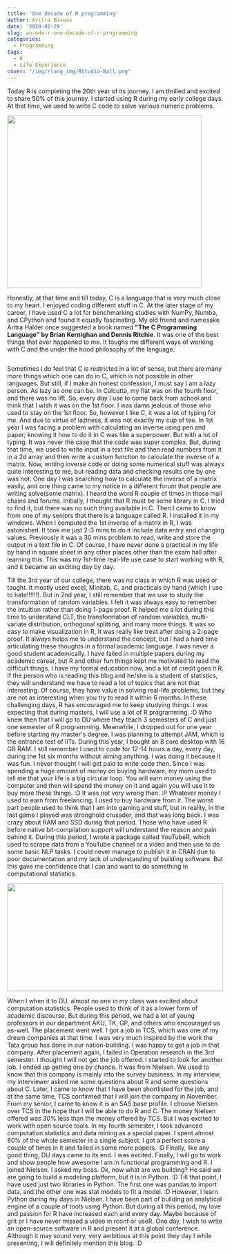 ```yaml
---
title: 'One decade of R programming'
author: Aritra Biswas
date: '2020-02-29'
slug: an-ode-r-one-decade-of-r-programming
categories:
  - Programming
tags:
  - R
  - Life Experience
cover: "/img/rlang_img/RStudio-Ball.png"
---
```


Today R is completing the 20th year of its journey. I am thrilled and excited to share 50% of this journey. I started using R during my early college days. At that time, we used to write C code to solve various numeric problems. 

<!--more-->


<img src="/img/rlang_img/20years_of_R_v1.jpg" alt="" width="450px" height="400px"/>

Honestly, at that time and till today, C is a language that is very much close to my heart. I enjoyed coding different stuff in C. At the later stage of my career, I have used C a lot for benchmarking studies with NumPy, Numba, and CPython and found it equally fascinating. My old friend and namesake Aritra Halder once suggested a book named __"The C Programming Language" by Brian Kernighan and Dennis Ritchie__. It was one of the best things that ever happened to me. It toughs me different ways of working with C and the under the hood philosophy of the language.

<img src="/img/rlang_img/the_c_programming_language.jpg" alt="">

Sometimes I do feel that C is restricted in a lot of sense, but there are many more things which one can do in C, which is not possible in other languages. But still, if I make an honest confession, I must say I am a lazy person. As lazy as one can be. In Calcutta, my flat was on the fourth floor, and there was no lift. So, every day I use to come back from school and think that I wish it was on the 1st floor. I was damn jealous of those who used to stay on the 1st floor. So, however I like C, it was a lot of typing for me. And due to virtue of laziness, it was not exactly my cup of tee. In 1st year I was facing a problem with calculating an inverse using pen and paper; knowing it how to do it in C was like a superpower. But with a lot of typing. It was never the case that the code was super complex. But, during that time, we used to write input in a text file and then read numbers from it in a 2d array and then write a custom function to calculate the inverse of a matrix. Now, writing inverse code or doing some numerical stuff was always quite interesting to me, but reading data and checking results one by one was not. One day I was searching how to calculate the inverse of a matrix easily, and one thing came to my notice in a different forum that people are writing solve(some matrix). I heard the word R couple of times in those mail chains and forums. Initially, I thought that R must be some library in C. I tried to find it, but there was no such thing available in C. Then I came to know from one of my seniors that there is a language called R. I installed it in my windows. When I computed the 1st inverse of a matrix in R, I was astonished. It took me just 2-3 mins to do it include data entry and changing values. Previously it was a 30 mins problem to read, write and store the output in a text file in C. Of course, I have never done a practical in my life by hand in square sheet in any other places other than the exam hall after learning this. This was my 1st-time real-life use case to start working with R, and it became an exciting day by day. 



Till the 3rd year of our college, there was no class in which R was used or taught. It mostly used excel, Minitab, C, and practicals by hand (which I use to hate!!!!!!). But in 2nd year, I still remember that we use to study the transformation of random variables. I felt it was always easy to remember the intuition rather than doing 1-page proof. R helped me a lot during this time to understand CLT, the transformation of random variables, multi-variate distribution, orthogonal splitting, and many more things. It was so easy to make visualization in R, it was really like treat after doing a 2-page proof. It always helps me to understand the concept, but I had a hard time articulating these thoughts in a formal academic language. I was never a good student academically. I have failed in multiple papers during my academic career, but R and other fun things kept me motivated to read the difficult things. I have my formal education now, and a lot of credit goes it R. If the person who is reading this blog and he/she is a student of statistics, they will understand we have to read a lot of topics that are not that interesting. Of course, they have value in solving real-life problems, but they are not as interesting when you try to read it within 6 months. In these challenging days, R has encouraged me to keep studying things. I was expecting that during masters, I will use a lot of R programming. :D Who knew then that I will go to DU where they teach 3 semesters of C and just one semester of R programming. Meanwhile, I dropped out for one year before starting my master's degree. I was planning to attempt JAM, which is the entrance test of IITs. During this year, I bought an 8 core desktop with 16 GB RAM. I still remember I used to code for 12-14 hours a day, every day, during the 1st six months without aiming anything. I was doing it because it was fun. I never thought I will get paid to write code then. Since I was spending a huge amount of money on buying hardware, my mom used to tell me that your life is a big circular loop. You will earn money using the computer and then will spend the money on it and again you will use it to buy more these things. :D It was not very wrong then. :P Whatever money I used to earn from freelancing, I used to buy hardware from it. The worst part people used to think that I am into gaming and stuff, but in reality, in the last game I played was stronghold crusader, and that was long back. I was crazy about RAM and SSD during that period. Those who have used R before native bit-compilation support will understand the reason and pain behind it. During this period, I wrote a package called YouTubeR, which used to scrape data from a YouTube channel or a video and then use to do some basic NLP tasks. I could never manage to publish it in CRAN due to poor documentation and my lack of understanding of building software. But this gave me confidence that I can and want to do something in computational statistics.

<img src="/img/rlang_img/useR-large.png" alt="" width="500px" height="250px"/>

When I when it to DU, almost no one in my class was excited about computation statistics. People used to think of it as a lower form of academic discourse. But during this period, we had a lot of young professors in our department AKU, TK, GP, and others who encouraged us as-well. The placement went well. I got a job in TCS, which was one of my dream companies at that time. I was very much inspired by the work the Tata group has done in our nation-building. I was happy to get a job in that company. After placement again, I failed in Operation research in the 3rd semester. I thought I will not get the job offered. I started to look for another job. I ended up getting one by chance. It was from Nielsen. We used to know that this company is mainly into the survey business. In my interview, my interviewer asked me some questions about R and some questions about C. Later, I came to know that I have been shortlisted for the job, and at the same time, TCS confirmed that I will join the company in November. From my senior, I came to know it is an SAS base profile. I choose Nielsen over TCS in the hope that I will be able to do R and C. The money Nielsen offered was 30% less than the money offered by TCS. But I was excited to work with open source tools. In my fourth semester, I took advanced computation statistics and data mining as a special paper. I spent almost 80% of the whole semester in a single subject. I got a perfect score a couple of times in it and failed in some more papers. :D Finally, like any good thing, DU days came to its end. I was excited. Finally, I will go to work and show people how awesome I am in functional programming and R. I joined Nielsen. I asked my boss. Ok, now what are we building? He said we are going to build a modeling platform, but it is in Python. :D Till that point, I have used just two libraries in Python. The first one was pandas to import data, and the other one was stat models to fit a model. :D However, I learn Python during my days in Nielsen. I have been part of building an analytical engine of a couple of tools using Python. But during all this period, my love and passion for R have increased each and every day. Maybe because of grit or I have never missed a video in rconf or useR. One day, I wish to write an open-source software in R and present it at a global conference. Although it may sound very, very ambitious at this point they day I while presenting, I will definitely mention this blog. :D

<img src="img/rlang_img/tenor.gif" alt="">

